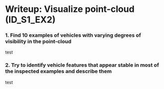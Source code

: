 # Writeup: Visualize point-cloud (ID_S1_EX2)

### 1. Find 10 examples of vehicles with varying degrees of visibility in the point-cloud
test<br />

### 2. Try to identify vehicle features that appear stable in most of the inspected examples and describe them
test<br />
